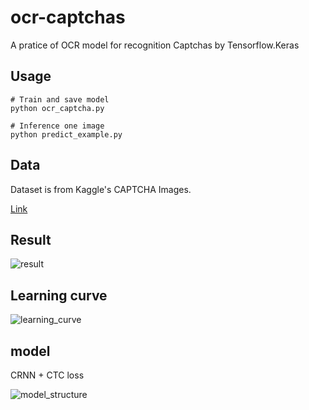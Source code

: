 # ocr-captchas

A pratice of OCR model for recognition Captchas by Tensorflow.Keras

## Usage

```shell
# Train and save model
python ocr_captcha.py
```

```shell
# Inference one image
python predict_example.py
```

## Data
Dataset is from Kaggle's CAPTCHA Images.</br>

[Link](https://www.kaggle.com/fournierp/captcha-version-2-images)

## Result

![result](./result.jpg)
</br>

## Learning curve

![learning_curve](./learning_curve.jpg)
</br>

## model
CRNN + CTC loss

![model_structure](./model_structure.jpg)
</br>